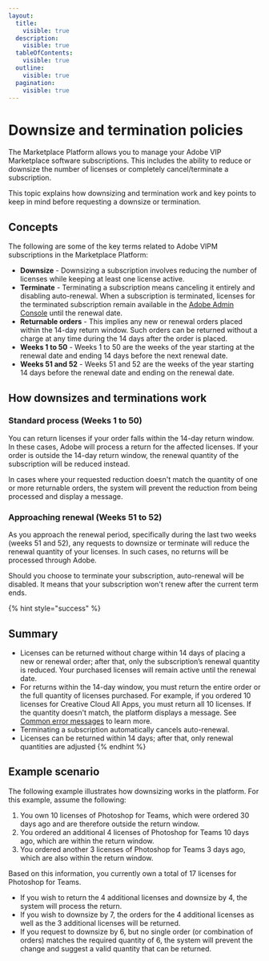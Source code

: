 ```yaml
---
layout:
  title:
    visible: true
  description:
    visible: true
  tableOfContents:
    visible: true
  outline:
    visible: true
  pagination:
    visible: true
---
```


# Downsize and termination policies

The Marketplace Platform allows you to manage your Adobe VIP Marketplace software subscriptions. This includes the ability to reduce or downsize the number of licenses or completely cancel/terminate a subscription.&#x20;

This topic explains how downsizing and termination work and key points to keep in mind before requesting a downsize or termination.

## Concepts

The following are some of the key terms related to Adobe VIPM subscriptions in the Marketplace Platform:

* **Downsize** - Downsizing a subscription involves reducing the number of licenses while keeping at least one license active.
* **Terminate** - Terminating a subscription means canceling it entirely and disabling auto-renewal. When a subscription is terminated, licenses for the terminated subscription remain available in the [Adobe Admin Console](https://helpx.adobe.com/enterprise/using/admin-console.html) until the renewal date.
* **Returnable orders** - This implies any new or renewal orders placed within the 14-day return window. Such orders can be returned without a charge at any time during the 14 days after the order is placed.
* **Weeks 1 to 50** - Weeks 1 to 50 are the weeks of the year starting at the renewal date and ending 14 days before the next renewal date.
* **Weeks 51 and 52** - Weeks 51 and 52 are the weeks of the year starting 14 days before the renewal date and ending on the renewal date.

## How downsizes and terminations work

### Standard process (Weeks 1 to 50)

You can return licenses if your order falls within the 14-day return window. In these cases, Adobe will process a return for the affected licenses. If your order is outside the 14-day return window, the renewal quantity of the subscription will be reduced instead.&#x20;

In cases where your requested reduction doesn't match the quantity of one or more returnable orders, the system will prevent the reduction from being processed and display a message.

### Approaching renewal (Weeks 51 to 52)

As you approach the renewal period, specifically during the last two weeks (weeks 51 and 52), any requests to downsize or terminate will reduce the renewal quantity of your licenses. In such cases, no returns will be processed through Adobe.

Should you choose to terminate your subscription, auto-renewal will be disabled. It means that your subscription won't renew after the current term ends.

{% hint style="success" %}
## Summary

* Licenses can be returned without charge within 14 days of placing a new or renewal order; after that, only the subscription’s renewal quantity is reduced. Your purchased licenses will remain active until the renewal date.
* For returns within the 14-day window, you must return the entire order or the full quantity of licenses purchased. For example, if you ordered 10 licenses for Creative Cloud All Apps, you must return all 10 licenses. If the quantity doesn't match, the platform displays a message. See [Common error messages](common-error-messages.md) to learn more.
* Terminating a subscription automatically cancels auto-renewal.
* Licenses can be returned within 14 days; after that, only renewal quantities are adjusted
{% endhint %}

## Example scenario

The following example illustrates how downsizing works in the platform. For this example, assume the following:

1. You own 10 licenses of Photoshop for Teams, which were ordered 30 days ago and are therefore outside the return window.
2. You ordered an additional 4 licenses of Photoshop for Teams 10 days ago, which are within the return window.
3. You ordered another 3 licenses of Photoshop for Teams 3 days ago, which are also within the return window.

Based on this information, you currently own a total of 17 licenses for Photoshop for Teams.&#x20;

* If you wish to return the 4 additional licenses and downsize by 4, the system will process the return.
* If you wish to downsize by 7, the orders for the 4 additional licenses as well as the 3 additional licenses will be returned.
* If you request to downsize by 6, but no single order (or combination of orders) matches the required quantity of 6, the system will prevent the change and suggest a valid quantity that can be returned.
